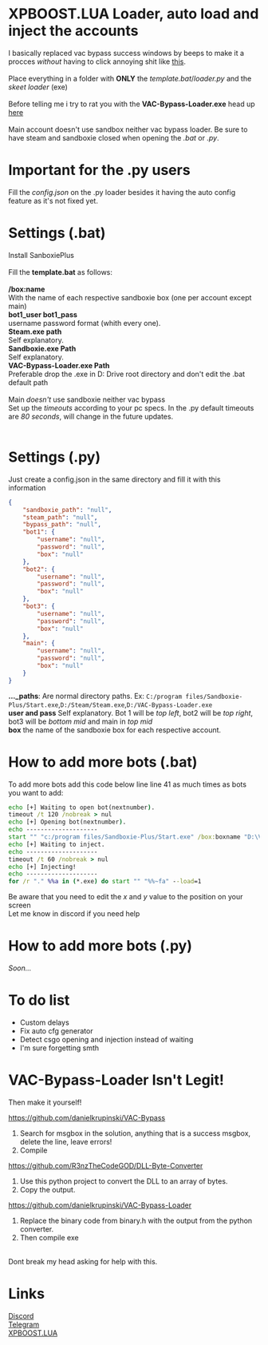 # XPBOOST.LUA Loader, auto load and inject the accounts
I basically replaced vac bypass success windows by beeps to make it a procces *without* having to click annoying shit like [this](https://cdn.discordapp.com/attachments/984877542529962054/985120358204076032/unknown.png).<br /><br />
Place everything in a folder with **ONLY** the *template.bat*/*loader.py* and the *skeet loader* (exe)<br /><br />
Before telling me i try to rat you with the **VAC-Bypass-Loader.exe** head up [here](https://github.com/kWAYTV/xpboost-loader#vac-bypass-loader-isnt-legit)<br /><br />
Main account doesn't use sandbox neither vac bypass loader. Be sure to have steam and sandboxie closed when opening the *.bat* or *.py*.
# Important for the .py users
Fill the *config.json* on the .py loader besides it having the auto config feature as it's not fixed yet.
# Settings (.bat)
Install SanboxiePlus<br /><br />
Fill the **template.bat** as follows:<br /><br />
**/box:name**<br /> With the name of each respective sandboxie box (one per account except main)<br />
**bot1_user bot1_pass**<br /> username password format (whith every one).<br />
**Steam.exe path**<br /> Self explanatory.<br />
**Sandboxie.exe Path**<br /> Self explanatory.<br />
**VAC-Bypass-Loader.exe Path**<br /> Preferable drop the .exe in D: Drive root directory and don't edit the .bat default path<br /><br />
Main *doesn't* use sandboxie neither vac bypass<br />
Set up the *timeouts* according to your pc specs. In the .py default timeouts are *80 seconds*, will change in the future updates.<br /><br />
# Settings (.py)
Just create a config.json in the same directory and fill it with this information
```json
{
    "sandboxie_path": "null",
    "steam_path": "null",
    "bypass_path": "null",
    "bot1": {
        "username": "null",
        "password": "null",
        "box": "null"
    },
    "bot2": {
        "username": "null",
        "password": "null",
        "box": "null"
    },
    "bot3": {
        "username": "null",
        "password": "null",
        "box": "null"
    },
    "main": {
        "username": "null",
        "password": "null",
        "box": "null"
    }
}
```
**..._paths**: Are normal directory paths. Ex: `C:/program files/Sandboxie-Plus/Start.exe`,`D:/Steam/Steam.exe`,`D:/VAC-Bypass-Loader.exe`<br />
**user and pass** Self explanatory. Bot 1 will be *top left*, bot2 will be *top right*, bot3 will be *bottom mid* and main in *top mid*<br />
**box** the name of the sandboxie box for each respective account.
# How to add more bots (.bat)
To add more bots add this code below line line 41 as much times as bots you want to add:<br />
```bat
echo [+] Waiting to open bot(nextnumber).
timeout /t 120 /nobreak > nul
echo [+] Opening bot(nextnumber).
echo --------------------
start "" "c:/program files/Sandboxie-Plus/Start.exe" /box:boxname "D:\VAC-Bypass-Loader.exe" "D:\Steam\Steam.exe" -silent  -login bot(nextnumber)_user bot(nextnumber)_pass -applaunch 730 -x 0 -y 0 -sw -w 640 -h 480 -low -novid -window -noborder -nosound
echo [+] Waiting to inject.
echo --------------------
timeout /t 60 /nobreak > nul
echo [+] Injecting!
echo --------------------
for /r "." %%a in (*.exe) do start "" "%%~fa" --load=1
```
Be aware that you need to edit the *x* and *y* value to the position on your screen<br />
Let me know in discord if you need help


# How to add more bots (.py)
*Soon...*

# To do list
- Custom delays<br />
- Fix auto cfg generator<br />
- Detect csgo opening and injection instead of waiting<br />
- I'm sure forgetting smth<br />

# VAC-Bypass-Loader Isn't Legit!
Then make it yourself!<br />

https://github.com/danielkrupinski/VAC-Bypass
1. Search for msgbox in the solution, anything that is a success msgbox, delete the line, leave errors!<br />
2. Compile<br />

https://github.com/R3nzTheCodeGOD/DLL-Byte-Converter<br />
1. Use this python project to convert the DLL to an array of bytes.<br />
2. Copy the output.<br />

https://github.com/danielkrupinski/VAC-Bypass-Loader<br />
1. Replace the binary code from binary.h with the output from the python converter.<br />
2. Then compile exe<br />
<br />
Dont break my head asking for help with this.

# Links
[Discord](https://discord.gg/MRNuVCXuTS)<br />
[Telegram](https://t.me/kwaytv)<br />
[XPBOOST.LUA](https://discord.gg/xpboost)